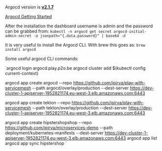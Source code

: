 Argocd version is [**v2.1.7**](https://github.com/argoproj/argo-cd/releases)

[Argocd Getting Started](https://argo-cd.readthedocs.io/en/stable/getting_started/)

After the installation the dashboard username is admin and the password can be grabbed from:
`kubectl -n argocd get secret argocd-initial-admin-secret -o jsonpath="{.data.password}" | base64 -d`

It is very useful to install the Argocd CLI. With brew this goes as:
`brew install argocd`

Some useful argocd CLI commands:

`argocd login argocd.play.p2o.be
argocd cluster add $(kubectl config current-context)

argocd app create argocd --repo https://github.com/ipirva/play-with-servicemesh --path argocd/overlay/production --dest-server https://dev-cluster-1-apiserver-1952821174.eu-west-3.elb.amazonaws.com:6443

argocd app create tekton --repo https://github.com/ipirva/play-with-servicemesh --path tekton/overlay/production --dest-server https://dev-cluster-1-apiserver-1952821174.eu-west-3.elb.amazonaws.com:6443

argocd app create hipstershopshop --repo https://github.com/ipirva/microservices-demo --path deployment/kubernetes-manifests --dest-server https://dev-cluster-1-apiserver-1952821174.eu-west-3.elb.amazonaws.com:6443
argocd app list
argocd app sync hipstershop
`
